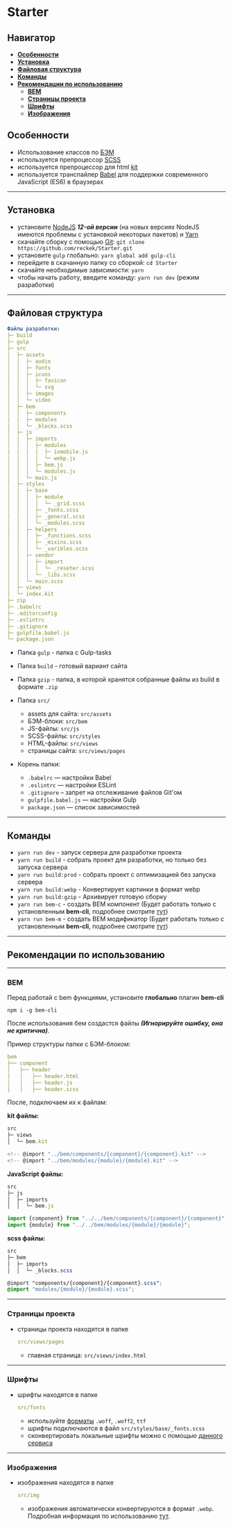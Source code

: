 # Starter

## Навигатор
+ **[Особенности](#особенности)**
+ **[Установка](#установка)**
+ **[Файловая структура](#файловая-структура)**
+ **[Команды](#команды)**
+ **[Рекомендации по использованию](#рекомендации-по-использованию)**
  + **[BEM](#bem)**
  + **[Страницы проекта](#страницы-проекта)**
  + **[Шрифты](#шрифты)**
  + **[Изображения](#изображения)**

## Особенности

- Использование классов по [БЭМ](https://ru.bem.info/)
- используется препроцессор [SCSS](https://sass-lang.com/)
- используется препроцессор для html [kit](https://codekitapp.com/help/kit/)
- используется транспайлер [Babel](https://babeljs.io/) для поддержки современного JavaScript (ES6) в браузерах

---

## Установка

- установите [NodeJS](https://nodejs.org/en/) **_12-ой версии_** (на новых версиях NodeJS имеются проблемы с установкой некоторых пакетов) и [Yarn](https://yarnpkg.com/en/docs/install)
- скачайте сборку с помощью [Git](https://git-scm.com/downloads): `git clone https://github.com/reckek/Starter.git`
- установите `gulp` глобально: `yarn global add gulp-cli`
- перейдите в скачанную папку со сборкой: `cd Starter`
- скачайте необходимые зависимости: `yarn`
- чтобы начать работу, введите команду: `yarn run dev` (режим разработки)

---

## Файловая структура

```yaml
Файлы разработки:
├─ build
├─ gulp
├─ src
│  ├─ assets
│  │  ├─ audio
│  │  ├─ fonts
│  │  ├─ icons
│  │  │  ├─ favicon
│  │  │  └─ svg
│  │  ├─ images
│  │  └─ video
│  ├─ bem
│  │  ├─ components
│  │  ├─ modules
│  │  └─ _blocks.scss
│  ├─ js
│  │  ├─ imports
│  │  │  ├─ modules
│  │  │  │  ├─ ismobile.js
│  │  │  │  └─ webp.js
│  │  │  ├─ bem.js
│  │  │  └─ modules.js
│  │  └─ main.js
│  ├─ styles
│  │  ├─ base
│  │  │  ├─ module
│  │  │  │  └─ _grid.scss
│  │  │  ├─ _fonts.scss
│  │  │  ├─ _general.scss
│  │  │  └─ _modules.scss
│  │  ├─ helpers
│  │  │  ├─ _functions.scss
│  │  │  ├─ _mixins.scss
│  │  │  └─ _varibles.scss
│  │  ├─ vendor
│  │  │  ├─ import
│  │  │  │  └─ _reseter.scss
│  │  │  └─ _libs.scss
│  │  └─ main.scss
│  ├─ views
│  └─ index.kit
├─ zip
├─ .babelrc
├─ .editorconfig
├─ .eslintrc
├─ .gitignore
├─ gulpfile.babel.js
└─ package.json
```
- Папка `gulp` - папка с Gulp-tasks

- Папка `build` - готовый вариант сайта

- Папка `gzip` - папка, в которой хранятся собранные файлы из build в формате `.zip`

- Папка `src/`

  - assets для сайта: `src/assets`

  * БЭМ-блоки: `src/bem`
  * JS-файлы: `src/js`
  * SCSS-файлы: `src/styles`
  * HTML-файлы: `src/views`
  * страницы сайта: `src/views/pages`


- Корень папки:

  - `.babelrc` — настройки Babel
  - `.eslintrc` — настройки ESLint
  - `.gitignore` – запрет на отслеживание файлов Git'ом
  - `gulpfile.babel.js` — настройки Gulp
  - `package.json` — список зависимостей

---

## Команды

- `yarn run dev` - запуск сервера для разработки проекта
- `yarn run build` - собрать проект для разработки, но только без запуска сервера
- `yarn run build:prod` - собрать проект с оптимизацией без запуска сервера
- `yarn run build:webp` - Конвертирует картинки в формат webp
- `yarn run build:gzip` - Архивирует готовую сборку
- `yarn run bem-c` - создать BEM компонент (Будет работать только с установленным **bem-cli**, подробнее смотрите [тут](#bem))
- `yarn run bem-m` - создать BEM модификатор (Будет работать только с установленным **bem-cli**, подробнее смотрите [тут](#bem))

---

## Рекомендации по использованию
---
### BEM

Перед работай с bem функциями, установите **глобально** плагин **bem-cli**

`npm i -g bem-cli`

После использования бем создастся файлы **_(Игнорируйте ошибку, она не критична)_**.

Пример структуры папки с БЭМ-блоком:

```yaml
bem
├── component
│   ├── header
│   │   ├── header.html
│   │   ├── header.js
│   │   ├── header.scss
```

После, подключаем их к файлам:

**kit файлы:**

```js
src
├─ views
│  └─ bem.kit

<!-- @import "../bem/components/{component}/{component}.kit" -->
<!-- @import "../bem/modules/{module}/{module}.kit" -->
```

**JavaScript файлы:**

```js
src
├─ js
│  ├─ imports
│  │  └─ bem.js

import {component} from "../../bem/components/{component}/{component}";
import {module} from "../../bem/modules/{module}/{module}";
```

**scss файлы:**

```scss
src
├─ bem
│  ├─ imports
│  │  └─ _blocks.scss

@import "components/{component}/{component}.scss";
@import "modules/{module}/{module}.scss";
```

---

### Страницы проекта

- страницы проекта находятся в папке

  ```yaml
  src/views/pages
  ```

  - главная страница: `src/views/index.html`

---

### Шрифты

- шрифты находятся в папке

  ```yaml
  src/fonts
  ```

  - используйте [форматы](https://caniuse.com/#search=woff) `.woff`, `.woff2`, `ttf`
  - шрифты подключаются в файл `src/styles/base/_fonts.scss`
  - сконвертировать локальные шрифты можно с помощью [данного сервиса](https://onlinefontconverter.com/)

---

### Изображения

- изображения находятся в папке

  ```yaml
  src/img
  ```

  - изображения автоматически конвертируются в формат `.webp`. Подробная информация по использованию [тут](https://habr.com/ru/post/275735/).
